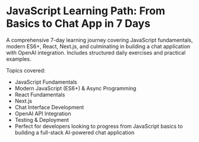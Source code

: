 # JavaScript Learning Path: From Basics to Chat App in 7 Days

A comprehensive 7-day learning journey covering JavaScript fundamentals, modern ES6+, React, Next.js, and culminating in building a chat application with OpenAI integration. Includes structured daily exercises and practical examples.

Topics covered:

- JavaScript Fundamentals
- Modern JavaScript (ES6+) & Async Programming
- React Fundamentals
- Next.js
- Chat Interface Development
- OpenAI API Integration
- Testing & Deployment
- Perfect for developers looking to progress from JavaScript basics to building a full-stack AI-powered chat application
